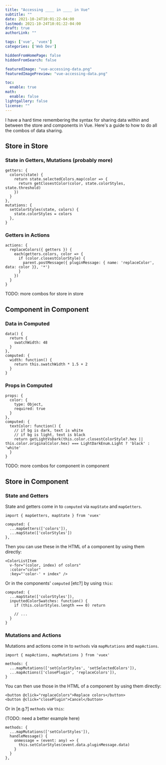 ```yaml
---
title: "Accessing ____ in ____ in Vue"
subtitle: ""
date: 2021-10-24T10:01:22-04:00
lastmod: 2021-10-24T10:01:22-04:00
draft: true
authorLink: ""

tags: ['vue', 'vuex']
categories: ['Web Dev']

hiddenFromHomePage: false
hiddenFromSearch: false

featuredImage: "vue-accessing-data.png"
featuredImagePreview: "vue-accessing-data.png"

toc:
  enable: true
math:
  enable: false
lightgallery: false
license: ""
---
```


I have a hard time remembering the syntax for sharing data within and between the store and components in Vue. Here's a guide to how to do all the combos of data sharing.

<!--more-->

## Store in Store

### State in Getters, Mutations (probably more)

```vue
getters: {
  colors(state) {
    return state.selectedColors.map(color => {
      return getClosestColor(color, state.colorStyles, state.threshold)
    })
  }
},
mutations: {
  setColorStyles(state, colors) {
    state.colorStyles = colors
  },
}
```


### Getters in Actions

```vue
actions: {
  replaceColors({ getters }) {
    each(getters.colors, color => {
      if (color.closestColorStyle) {
        parent.postMessage({ pluginMessage: { name: 'replaceColor', data: color }}, '*')
      }
    })
  }
}
```

TODO: more combos for store in store

## Component in Component

### Data in Computed
```vue
data() {
  return {
    swatchWidth: 48
  }
},
computed: {
  width: function() {
    return this.swatchWidth * 1.5 + 2
  }
}
```

### Props in Computed
```vue
props: {
  color: {
    type: Object,
    required: true
  }
},
computed: {
  textColor: function() {
    // if bg is dark, text is white
    // if bg is light, text is black
    return getLightVsDark(this.color.closestColorStyle?.hex || this.color.originalColor.hex) === LightDarkEnum.Light ? 'black' : 'white'
  }
}
```

TODO: more combos for component in component


## Store in Component

### State and Getters

State and getters come in to `computed` via `mapState` and `mapGetters`.

```vue
import { mapGetters, mapState } from 'vuex'
```

```vue
computed: {
  ...mapGetters(['colors']),
  ...mapState(['colorStyles'])
},
```

Then you can use these in the HTML of a component by using them directly:

```vue
<ColorListItem
  v-for="(color, index) of colors"
  :color="color"
  :key="'color-' + index" />
```

Or in the components' `computed` [etc?] by using `this`:

```vue
computed: {
  ...mapState(['colorStyles']),
  inputtedColorSwatches: function() {
    if (this.colorStyles.length === 0) return

    // ...
  }
}
```

### Mutations and Actions

Mutations and actions come in to `methods` via `mapMutations` and `mapActions`.

```vue
import { mapActions, mapMutations } from 'vuex'
```

```vue
methods: {
  ...mapMutations(['setColorStyles', 'setSelectedColors']),
  ...mapActions(['closePlugin', 'replaceColors']),
}
```

You can then use those in the HTML of a component by using them directly:

```vue
<button @click="replaceColors">Replace colors</button>
<button @click="closePlugin">Cancel</button>
```

Or in [e.g.?] `methods` via `this`:

(TODO: need a better example here)

```vue
methods: {
  ...mapMutations(['setColorStyles']),
  handleMessage() {
    onmessage = (event: any) => {
      this.setColorStyles(event.data.pluginMessage.data)
    }
  }
},
```



